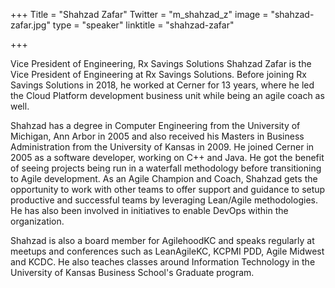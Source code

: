 +++
Title = "Shahzad Zafar"
Twitter = "m_shahzad_z"
image = "shahzad-zafar.jpg"
type = "speaker"
linktitle = "shahzad-zafar"

+++

Vice President of Engineering, Rx Savings Solutions
Shahzad Zafar is the Vice President of Engineering at Rx Savings Solutions. Before joining Rx Savings Solutions in 2018, he worked at Cerner for 13 years, where he led the Cloud Platform development business unit while being an agile coach as well.

Shahzad has a degree in Computer Engineering from the University of Michigan, Ann Arbor in 2005 and also received his Masters in Business Administration from the University of Kansas in 2009. He joined Cerner in 2005 as a software developer, working on C++ and Java. He got the benefit of seeing projects being run in a waterfall methodology before transitioning to Agile development. As an Agile Champion and Coach, Shahzad gets the opportunity to work with other teams to offer support and guidance to setup productive and successful teams by leveraging Lean/Agile methodologies. He has also been involved in initiatives to enable DevOps within the organization.

Shahzad is also a board member for AgilehoodKC and speaks regularly at meetups and conferences such as LeanAgileKC, KCPMI PDD, Agile Midwest and KCDC. He also teaches classes around Information Technology in the University of Kansas Business School's Graduate program. 